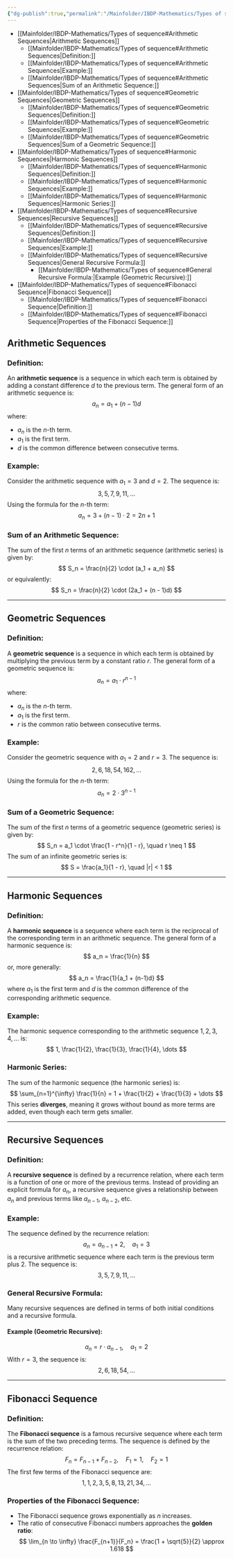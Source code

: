 ```yaml
---
{"dg-publish":true,"permalink":"/Mainfolder/IBDP-Mathematics/Types of sequence/"}
---
```


- [[Mainfolder/IBDP-Mathematics/Types of sequence#Arithmetic Sequences\|Arithmetic Sequences]]
	- [[Mainfolder/IBDP-Mathematics/Types of sequence#Arithmetic Sequences\|Definition:]]
	- [[Mainfolder/IBDP-Mathematics/Types of sequence#Arithmetic Sequences\|Example:]]
	- [[Mainfolder/IBDP-Mathematics/Types of sequence#Arithmetic Sequences\|Sum of an Arithmetic Sequence:]]
- [[Mainfolder/IBDP-Mathematics/Types of sequence#Geometric Sequences\|Geometric Sequences]]
	- [[Mainfolder/IBDP-Mathematics/Types of sequence#Geometric Sequences\|Definition:]]
	- [[Mainfolder/IBDP-Mathematics/Types of sequence#Geometric Sequences\|Example:]]
	- [[Mainfolder/IBDP-Mathematics/Types of sequence#Geometric Sequences\|Sum of a Geometric Sequence:]]
- [[Mainfolder/IBDP-Mathematics/Types of sequence#Harmonic Sequences\|Harmonic Sequences]]
	- [[Mainfolder/IBDP-Mathematics/Types of sequence#Harmonic Sequences\|Definition:]]
	- [[Mainfolder/IBDP-Mathematics/Types of sequence#Harmonic Sequences\|Example:]]
	- [[Mainfolder/IBDP-Mathematics/Types of sequence#Harmonic Sequences\|Harmonic Series:]]
- [[Mainfolder/IBDP-Mathematics/Types of sequence#Recursive Sequences\|Recursive Sequences]]
	- [[Mainfolder/IBDP-Mathematics/Types of sequence#Recursive Sequences\|Definition:]]
	- [[Mainfolder/IBDP-Mathematics/Types of sequence#Recursive Sequences\|Example:]]
	- [[Mainfolder/IBDP-Mathematics/Types of sequence#Recursive Sequences\|General Recursive Formula:]]
		- [[Mainfolder/IBDP-Mathematics/Types of sequence#General Recursive Formula:\|Example (Geometric Recursive):]]
- [[Mainfolder/IBDP-Mathematics/Types of sequence#Fibonacci Sequence\|Fibonacci Sequence]]
	- [[Mainfolder/IBDP-Mathematics/Types of sequence#Fibonacci Sequence\|Definition:]]
	- [[Mainfolder/IBDP-Mathematics/Types of sequence#Fibonacci Sequence\|Properties of the Fibonacci Sequence:]]


## Arithmetic Sequences

### Definition:
An **arithmetic sequence** is a sequence in which each term is obtained by adding a constant difference $d$ to the previous term. The general form of an arithmetic sequence is:
$$
a_n = a_1 + (n - 1)d
$$
where:
- $a_n$ is the $n$-th term.
- $a_1$ is the first term.
- $d$ is the common difference between consecutive terms.

### Example:
Consider the arithmetic sequence with $a_1 = 3$ and $d = 2$. The sequence is:
$$
3, 5, 7, 9, 11, \dots
$$
Using the formula for the $n$-th term:
$$
a_n = 3 + (n - 1) \cdot 2 = 2n + 1
$$

### Sum of an Arithmetic Sequence:
The sum of the first $n$ terms of an arithmetic sequence (arithmetic series) is given by:
$$
S_n = \frac{n}{2} \cdot (a_1 + a_n)
$$
or equivalently:
$$
S_n = \frac{n}{2} \cdot (2a_1 + (n - 1)d)
$$

---

## Geometric Sequences

### Definition:
A **geometric sequence** is a sequence in which each term is obtained by multiplying the previous term by a constant ratio $r$. The general form of a geometric sequence is:
$$
a_n = a_1 \cdot r^{n-1}
$$
where:
- $a_n$ is the $n$-th term.
- $a_1$ is the first term.
- $r$ is the common ratio between consecutive terms.

### Example:
Consider the geometric sequence with $a_1 = 2$ and $r = 3$. The sequence is:
$$
2, 6, 18, 54, 162, \dots
$$
Using the formula for the $n$-th term:
$$
a_n = 2 \cdot 3^{n-1}
$$

### Sum of a Geometric Sequence:
The sum of the first $n$ terms of a geometric sequence (geometric series) is given by:
$$
S_n = a_1 \cdot \frac{1 - r^n}{1 - r}, \quad r \neq 1
$$
The sum of an infinite geometric series is:
$$
S = \frac{a_1}{1 - r}, \quad |r| < 1
$$

---

## Harmonic Sequences

### Definition:
A **harmonic sequence** is a sequence where each term is the reciprocal of the corresponding term in an arithmetic sequence. The general form of a harmonic sequence is:
$$
a_n = \frac{1}{n}
$$
or, more generally:
$$
a_n = \frac{1}{a_1 + (n-1)d}
$$
where $a_1$ is the first term and $d$ is the common difference of the corresponding arithmetic sequence.

### Example:
The harmonic sequence corresponding to the arithmetic sequence $1, 2, 3, 4, \dots$ is:
$$
1, \frac{1}{2}, \frac{1}{3}, \frac{1}{4}, \dots
$$

### Harmonic Series:
The sum of the harmonic sequence (the harmonic series) is:
$$
\sum_{n=1}^{\infty} \frac{1}{n} = 1 + \frac{1}{2} + \frac{1}{3} + \dots
$$
This series **diverges**, meaning it grows without bound as more terms are added, even though each term gets smaller.

---

## Recursive Sequences

### Definition:
A **recursive sequence** is defined by a recurrence relation, where each term is a function of one or more of the previous terms. Instead of providing an explicit formula for $a_n$, a recursive sequence gives a relationship between $a_n$ and previous terms like $a_{n-1}$, $a_{n-2}$, etc.

### Example:
The sequence defined by the recurrence relation:
$$
a_n = a_{n-1} + 2, \quad a_1 = 3
$$
is a recursive arithmetic sequence where each term is the previous term plus 2. The sequence is:
$$
3, 5, 7, 9, 11, \dots
$$

### General Recursive Formula:
Many recursive sequences are defined in terms of both initial conditions and a recursive formula.

#### Example (Geometric Recursive):
$$
a_n = r \cdot a_{n-1}, \quad a_1 = 2
$$
With $r = 3$, the sequence is:
$$
2, 6, 18, 54, \dots
$$

---

## Fibonacci Sequence

### Definition:
The **Fibonacci sequence** is a famous recursive sequence where each term is the sum of the two preceding terms. The sequence is defined by the recurrence relation:
$$
F_n = F_{n-1} + F_{n-2}, \quad F_1 = 1, \quad F_2 = 1
$$
The first few terms of the Fibonacci sequence are:
$$
1, 1, 2, 3, 5, 8, 13, 21, 34, \dots
$$

### Properties of the Fibonacci Sequence:
- The Fibonacci sequence grows exponentially as $n$ increases.
- The ratio of consecutive Fibonacci numbers approaches the **golden ratio**:
$$
\lim_{n \to \infty} \frac{F_{n+1}}{F_n} = \frac{1 + \sqrt{5}}{2} \approx 1.618
$$


